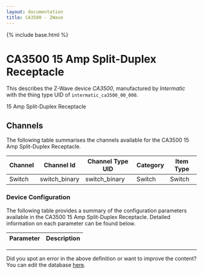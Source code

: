 ```yaml
---
layout: documentation
title: CA3500 - ZWave
---
```


{% include base.html %}

# CA3500 15 Amp Split-Duplex Receptacle

This describes the Z-Wave device *CA3500*, manufactured by *Intermatic* with the thing type UID of ```intermatic_ca3500_00_000```. 

15 Amp Split-Duplex Receptacle


## Channels
The following table summarises the channels available for the CA3500 15 Amp Split-Duplex Receptacle.

| Channel | Channel Id | Channel Type UID | Category | Item Type |
|---------|------------|------------------|----------|-----------|
| Switch | switch_binary | switch_binary | Switch | Switch |


### Device Configuration
The following table provides a summary of the configuration parameters available in the CA3500 15 Amp Split-Duplex Receptacle.
Detailed information on each parameter can be found below.

| Parameter   | Description |
|-------------|-------------|


---

Did you spot an error in the above definition or want to improve the content?
You can edit the database [here](http://www.cd-jackson.com/index.php/zwave/zwave-device-database/zwave-device-list/devicesummary/417).
